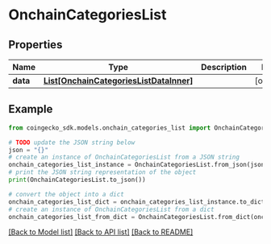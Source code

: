 # OnchainCategoriesList


## Properties

Name | Type | Description | Notes
------------ | ------------- | ------------- | -------------
**data** | [**List[OnchainCategoriesListDataInner]**](OnchainCategoriesListDataInner.md) |  | [optional] 

## Example

```python
from coingecko_sdk.models.onchain_categories_list import OnchainCategoriesList

# TODO update the JSON string below
json = "{}"
# create an instance of OnchainCategoriesList from a JSON string
onchain_categories_list_instance = OnchainCategoriesList.from_json(json)
# print the JSON string representation of the object
print(OnchainCategoriesList.to_json())

# convert the object into a dict
onchain_categories_list_dict = onchain_categories_list_instance.to_dict()
# create an instance of OnchainCategoriesList from a dict
onchain_categories_list_from_dict = OnchainCategoriesList.from_dict(onchain_categories_list_dict)
```
[[Back to Model list]](../README.md#documentation-for-models) [[Back to API list]](../README.md#documentation-for-api-endpoints) [[Back to README]](../README.md)


